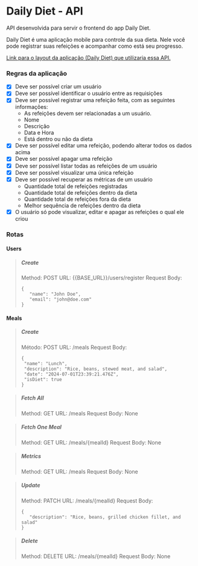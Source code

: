 # Daily Diet - API

API desenvolvida para servir o frontend do app Daily Diet.

Daily Diet é uma aplicação mobile para controle da sua dieta. Nele você pode registrar suas refeições e acompanhar como está seu progresso.

[Link para o layout da aplicação (Daily Diet) que utilizaria essa API.](<https://www.figma.com/design/ZRqCNWJXeH2FB9QKjgsqW8/Daily-Diet-%E2%80%A2-Desafio-React-Native-(Community)?node-id=0-1&t=iWABDpK6Hj5p2Vzw-0>)

### Regras da aplicação

- [x] Deve ser possível criar um usuário
- [x] Deve ser possível identificar o usuário entre as requisições
- [x] Deve ser possível registrar uma refeição feita, com as seguintes informações:
  - As refeições devem ser relacionadas a um usuário.
  - Nome
  - Descrição
  - Data e Hora
  - Está dentro ou não da dieta
- [x] Deve ser possível editar uma refeição, podendo alterar todos os dados acima
- [x] Deve ser possível apagar uma refeição
- [x] Deve ser possível listar todas as refeições de um usuário
- [x] Deve ser possível visualizar uma única refeição
- [x] Deve ser possível recuperar as métricas de um usuário
  - Quantidade total de refeições registradas
  - Quantidade total de refeições dentro da dieta
  - Quantidade total de refeições fora da dieta
  - Melhor sequência de refeições dentro da dieta
- [x] O usuário só pode visualizar, editar e apagar as refeições o qual ele criou

### Rotas

#### Users

> ##### Create
>
> Method: POST
> URL: {{BASE_URL}}/users/register
> Request Body:
>
> ```
> {
>    "name": "John Doe",
>    "email": "john@doe.com"
> }
> ```

#### Meals

> ##### Create
>
> Método: POST
> URL: /meals
> Request Body:
>
> ```
> {
>  "name": "Lunch",
>  "description": "Rice, beans, stewed meat, and salad",
>  "date": "2024-07-01T23:39:21.476Z",
>  "isDiet": true
> }
> ```

> ##### Fetch All
>
> Method: GET
> URL: /meals
> Request Body: None

> ##### Fetch One Meal
>
> Method: GET
> URL: /meals/{mealId}
> Request Body: None

> ##### Metrics
>
> Method: GET
> URL: /meals
> Request Body: None

> ##### Update
>
> Method: PATCH
> URL: /meals/{mealId}
> Request Body:
>
> ```
> {
>    "description": "Rice, beans, grilled chicken fillet, and salad"
> }
> ```

> ##### Delete
>
> Method: DELETE
> URL: /meals/{mealId}
> Request Body: None
